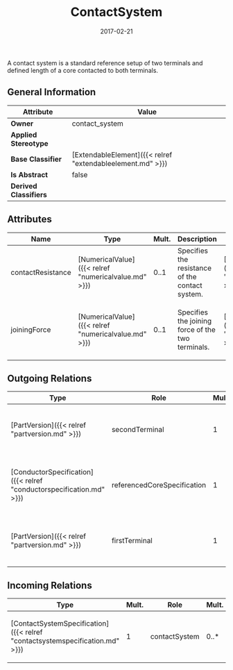 ﻿---
title: ContactSystem
toc: false
type: specs
date: "2017-02-21"
draft: false
specification: VEC
version: 1.1.3
documentType: "Recommendation"
elementType: Class
classes:
  - ContactSystem
menu_name: vec-1.1.3
---
A contact system is a standard reference setup of two terminals and defined length of a core contacted to both terminals.
## General Information

| Attribute               | Value |
|-------------------------|-------|
| **Owner**               | contact_system |
| **Applied Stereotype**  |   |
| **Base Classifier**     | [ExtendableElement]({{< relref "extendableelement.md" >}})<br/>  |
| **Is Abstract**         | false |
| **Derived Classifiers** |   |

## Attributes
|  Name  |  Type  |  Mult.  |  Description  |  Owning Classifier  |
|--------|--------|---------|---------------|--------------|
|contactResistance | [NumericalValue]({{< relref "numericalvalue.md" >}}) | 0..1 | Specifies the resistance of the contact system. | [ContactSystem]({{< relref "contactsystem.md" >}}) |
|joiningForce | [NumericalValue]({{< relref "numericalvalue.md" >}}) | 0..1 | <p> Specifies the joining force of the two terminals.      </p> | [ContactSystem]({{< relref "contactsystem.md" >}}) |

## Outgoing Relations
|    Type  |   Role   |   Mult.   |   Mult.   |   Description   |
|----------|----------|-----------|-----------|-----------------|
| [PartVersion]({{< relref "partversion.md" >}}) | secondTerminal | 1 | 0..* | <p> References the second terminal of the ContactSystem.      </p> |
| [ConductorSpecification]({{< relref "conductorspecification.md" >}}) | referencedCoreSpecification | 1 | 0..* | <p> References the CoreSpecification that is used on both sides of the ContactSystem.      </p> |
| [PartVersion]({{< relref "partversion.md" >}}) | firstTerminal | 1 | 0..* | <p> References the first terminal of the ContactSystem.      </p> |
##  Incoming Relations
|    Type  |   Mult.  |   Role    |   Mult.   |   Description  |
|----------|----------|-----------|-----------|----------------|
| [ContactSystemSpecification]({{< relref "contactsystemspecification.md" >}}) | 1 | contactSystem | 0..* | <p> Specifies the ContactSystems described by the ContactSystemSpecification.      </p> |
